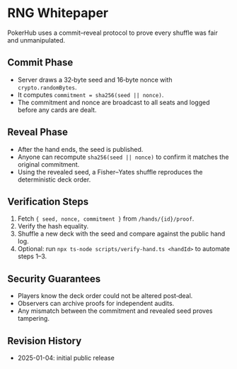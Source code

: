 # RNG Whitepaper

PokerHub uses a commit–reveal protocol to prove every shuffle was fair and unmanipulated.

## Commit Phase
- Server draws a 32‑byte seed and 16‑byte nonce with `crypto.randomBytes`.
- It computes `commitment = sha256(seed || nonce)`.
- The commitment and nonce are broadcast to all seats and logged before any cards are dealt.

## Reveal Phase
- After the hand ends, the seed is published.
- Anyone can recompute `sha256(seed || nonce)` to confirm it matches the original commitment.
- Using the revealed seed, a Fisher–Yates shuffle reproduces the deterministic deck order.

## Verification Steps
1. Fetch `{ seed, nonce, commitment }` from `/hands/{id}/proof`.
2. Verify the hash equality.
3. Shuffle a new deck with the seed and compare against the public hand log.
4. Optional: run `npx ts-node scripts/verify-hand.ts <handId>` to automate steps 1–3.

## Security Guarantees
- Players know the deck order could not be altered post‑deal.
- Observers can archive proofs for independent audits.
- Any mismatch between the commitment and revealed seed proves tampering.

## Revision History
- 2025-01-04: initial public release
